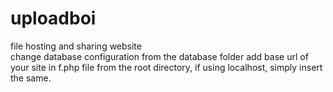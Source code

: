 # uploadboi
file hosting and sharing website<br>
change database configuration from the database folder
add base url of your site in f.php file from the root directory, if using localhost, simply insert the same.
